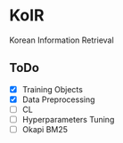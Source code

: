 # KoIR
Korean Information Retrieval

## ToDo
- [X] Training Objects
- [X] Data Preprocessing
- [ ] CL
- [ ] Hyperparameters Tuning
- [ ] Okapi BM25
